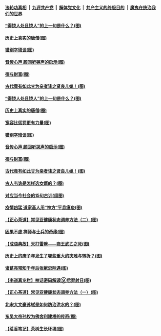 

####  [法轮功真相](../../../../basic/blob/master/README.md?t=07030502) &nbsp;|&nbsp; [九评共产党](../../../../9ping.md/blob/master/README.md?t=07030502) &nbsp;|&nbsp; [解体党文化](../../../../jtdwh.md/blob/master/README.md?t=07030502)  &nbsp;|&nbsp; [共产主义的终极目的](../../../../gczydzjmd.md/blob/master/README.md?t=07030502) &nbsp;|&nbsp; [魔鬼在统治我们的世界](../../../../mgztzwmdsj.md/blob/master/README.md?t=07030502) 

#### [“得饶人处且饶人”的上一句是什么？(图)](../pages/p7/938333.md?t=07030502) 

#### [历史上真实的唐僧(图)](../pages/p7/938101.md?t=07030502) 

#### [错别字琐谈(图)](../pages/p7/938316.md?t=07030502) 

#### [音传心声 颜回听哭声的启示(图)](../pages/p7/938099.md?t=07030502) 

#### [德与财富(图)](../pages/p7/938218.md?t=07030502) 

#### [古代竟有如此甘为亲者讳之贤良儿媳！(图)](../pages/p7/938117.md?t=07030502) 

#### [“得饶人处且饶人”的上一句是什么？(图)](../pages/p7/938333.md?t=07030502) 

#### [历史上真实的唐僧(图)](../pages/p7/938101.md?t=07030502) 

#### [宽容比惩罚更有力量(图)](../pages/p7/938280.md?t=07030502) 

#### [错别字琐谈(图)](../pages/p7/938316.md?t=07030502) 

#### [音传心声 颜回听哭声的启示(图)](../pages/p7/938099.md?t=07030502) 

#### [德与财富(图)](../pages/p7/938218.md?t=07030502) 

#### [古代竟有如此甘为亲者讳之贤良儿媳！(图)](../pages/p7/938117.md?t=07030502) 

#### [古人韦诜是怎样选女婿的？(图)](../pages/p7/938100.md?t=07030502) 

#### [对应当今社会的15句古训(组图)](../pages/p7/938097.md?t=07030502) 

#### [疫情凶猛 道家高人用“神方”平息瘟疫(图)](../pages/p7/938004.md?t=07030502) 

#### [【正心茶道】常见亚健康状态调养方法（二）(图)](../pages/p7/937559.md?t=07030502) 

#### [因果不虚 禅师与士兵的奇缘(图)](../pages/p7/938092.md?t=07030502) 

#### [【成语典故】天打雷劈——商王武乙之死(图)](../pages/p7/937782.md?t=07030502) 

#### [历史上的庚子年发生了哪些重大的灾难与转折？(图)](../pages/p7/937991.md?t=07030502) 

#### [诸葛亮预知千年后张献忠际遇(图)](../pages/p7/937564.md?t=07030502) 

#### [【李道真专栏】神话密码解读⑨后羿射日(图)](../pages/p7/937560.md?t=07030502) 

#### [【正心茶道】常见亚健康状态调养方法（一）(图)](../pages/p7/937556.md?t=07030502) 

#### [北宋大文豪苏轼是如何防治洪水的？(图)](../pages/p7/937874.md?t=07030502) 

#### [东吴大帝孙权为佛舍利建塔的传奇(图)](../pages/p7/937764.md?t=07030502) 

#### [【茗香笔记】茶树生长环境(图)](../pages/p7/937562.md?t=07030502) 


